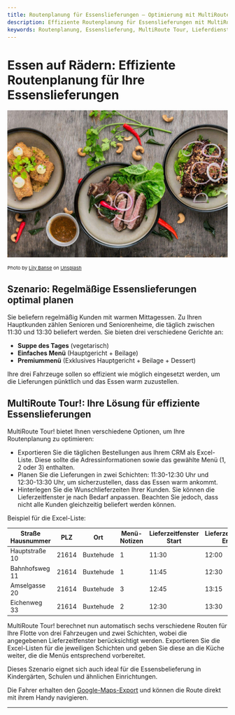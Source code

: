 ```yaml
---
title: Routenplanung für Essenslieferungen – Optimierung mit MultiRoute Tour!
description: Effiziente Routenplanung für Essenslieferungen mit MultiRoute Tour!. Optimieren Sie die Verteilung Ihrer Bestellungen, egal ob Mittagstisch, Pizzalieferung, Kindergartenverköstigung oder Essen auf Rädern. Berücksichtigen Sie Menü-Wünsche und Lieferzeitfenster für Ihre Kunden.
keywords: Routenplanung, Essenslieferung, MultiRoute Tour, Lieferdienst, Essen auf Rädern, Pizzalieferung, Kindergartenverköstigung, Menüplanung, Lieferzeitfenster
---
```


# Essen auf Rädern: Effiziente Routenplanung für Ihre Essenslieferungen

![Routenplanung für regelmäßige Essenslieferungen](assets/essen.jpg "Routenplanung für regelmäßige Essenslieferungen")

<div style="font-size: 11px">
Photo by <a href="https://unsplash.com/@lvnatikk?utm_source=unsplash&utm_medium=referral&utm_content=creditCopyText">Lily Banse</a> on <a href="https://unsplash.com/s/photos/meal?utm_source=unsplash&utm_medium=referral&utm_content=creditCopyText">Unsplash</a></div>

## Szenario: Regelmäßige Essenslieferungen optimal planen

Sie beliefern regelmäßig Kunden mit warmen Mittagessen. Zu Ihren Hauptkunden zählen Senioren und Seniorenheime, die täglich zwischen 11:30 und 13:30 beliefert werden. Sie bieten drei verschiedene Gerichte an:

* **Suppe des Tages** (vegetarisch)
* **Einfaches Menü** (Hauptgericht + Beilage)
* **Premiummenü** (Exklusives Hauptgericht + Beilage + Dessert)

Ihre drei Fahrzeuge sollen so effizient wie möglich eingesetzt werden, um die Lieferungen pünktlich und das Essen warm zuzustellen.

## MultiRoute Tour!: Ihre Lösung für effiziente Essenslieferungen

MultiRoute Tour! bietet Ihnen verschiedene Optionen, um Ihre Routenplanung zu optimieren:

* Exportieren Sie die täglichen Bestellungen aus Ihrem CRM als Excel-Liste. Diese sollte die Adressinformationen sowie das gewählte Menü (1, 2 oder 3) enthalten.
* Planen Sie die Lieferungen in zwei Schichten: 11:30-12:30 Uhr und 12:30-13:30 Uhr, um sicherzustellen, dass das Essen warm ankommt.
* Hinterlegen Sie die Wunschlieferzeiten Ihrer Kunden. Sie können die Lieferzeitfenster je nach Bedarf anpassen. Beachten Sie jedoch, dass nicht alle Kunden gleichzeitig beliefert werden können.

Beispiel für die Excel-Liste:

|Straße Hausnummer|PLZ|Ort|Menü-Notizen|Lieferzeitfenster Start|Lieferzeitfenster Ende|
|-----------------|---|---|------------|----------------------|--------------------|
|Hauptstraße 10|21614|Buxtehude|1|11:30|12:00|
|Bahnhofsweg 11|21614|Buxtehude|1|11:45|12:30|
|Amselgasse 20|21614|Buxtehude|3|12:45|13:15|
|Eichenweg 33|21614|Buxtehude|2|12:30|13:30|

MultiRoute Tour! berechnet nun automatisch sechs verschiedene Routen für Ihre Flotte von drei Fahrzeugen und zwei Schichten, wobei die angegebenen Lieferzeitfenster berücksichtigt werden. Exportieren Sie die Excel-Listen für die jeweiligen Schichten und geben Sie diese an die Küche weiter, die die Menüs entsprechend vorbereitet.

Dieses Szenario eignet sich auch ideal für die Essensbelieferung in Kindergärten, Schulen und ähnlichen Einrichtungen.

Die Fahrer erhalten den [Google-Maps-Export](../tour/#tour-exportieren) und können die Route direkt mit ihrem Handy navigieren.

---
